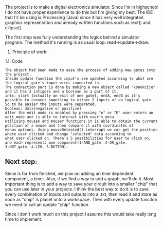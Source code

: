 The project is to make a digital electronics simulator. Since I'm in highschool I do not have proper experience to do this but I'm giving
my best. The IDE that I'll be using is Processing (Java) since it has very well integrated graphics representation and already written 
functions such as rect() and ellipse().

The first step was fully understanding the logics behind a simulator program. The method it's running is as usual loop: read->update->draw.

1. Principle of work:

  1.1.  Code
 
    The object had been made to ease the process of adding new gates into the project.
    Inside update function the input's are updated according to what are the logical gate's input wires connected to.
    The connection part is done by making a new object called "konekcije" and it has 3 intigers and a boolean as a part of it.
    ints: start [actually an exit of one gate], endA, endB as it's possible to connect something to either 2 inputs of an logical gate.         So to be easier the inputs were seperated.
    boolean: data[negative or positive]
    After the edit mode is enabled by pressing "e" or "E" user enters an edit_mode and is able to interact with user's menu.
    utilising mouseX and mouseY functions it is able to obtain the current position of a mouse and then compare it with coordinates of  
    menus options. Using mouseReleased() interrupt we can get the position where user clicked and change "selected" data according to         what user clicked on. There's 5 possibilities for user to click on, and each represents one component(1-AND_gate, 2-OR_gate, 
    3-NOT_gate, 4-LED, 5-BUTTON).

## Next step:
Since is far from finished, we plan on adding an time dependent component, a timer. Also, if we find a way to add a graph, we'll do it.
Most important thing is to add a way to save your circuit into a smaller "chip" that you can use later in your projects. I think the best way to do it is to save every combination of inputs and outputs into a .txt, then read it and store as soon as "chip" is placet onto a workspace.
Then with every update funciton we need to call an update "chip" function.

Since I don't work much on this project I assume this would take really long time to implement.


    
